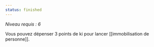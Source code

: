 ```yaml
---
status: finished
---
```

*Niveau requis : 6*

Vous pouvez dépenser 3 points de ki pour lancer [[immobilisation de personne]].